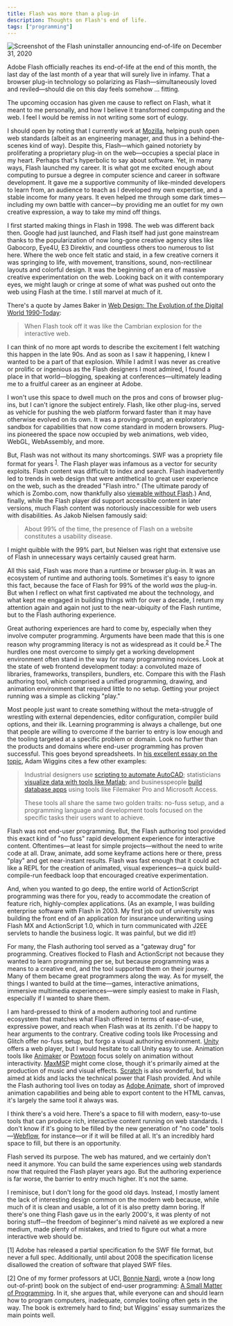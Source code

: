 ```yaml
---
title: Flash was more than a plug-in
description: Thoughts on Flash's end of life.
tags: ["programming"]
---
```


![Screenshot of the Flash uninstaller announcing end-of-life on December 31, 2020](/assets/images/flash_uninstall_eol.jpg)

Adobe Flash officially reaches its end-of-life at the end of this month, the last day of the last month of a year that will surely live in infamy. That a browser plug-in technology so polarizing as Flash—simultaneously loved and reviled—should die on this day feels somehow &hellip; fitting.

The upcoming occasion has given me cause to reflect on Flash, what it meant to me personally, and how I believe it transformed computing and the web. I feel I would be remiss in not writing some sort of eulogy.

I should open by noting that I currently work at [Mozilla](https://mozilla.org), helping push open web standards (albeit as an engineering manager, and thus in a behind-the-scenes kind of way). Despite this, Flash—which gained notoriety by proliferating a proprietary plug-in on the web—occupies a special place in my heart. Perhaps that's hyperbolic to say about software. Yet, in many ways, Flash launched my career. It is what got me excited enough about computing to pursue a degree in computer science and career in software development. It gave me a supportive community of like-minded developers to learn from, an audience to teach as I developed my own expertise, and a stable income for many years. It even helped me through some dark times—including my own battle with cancer—by providing me an outlet for my own creative expression, a way to take my mind off things.

I first started making things in Flash in 1998. The web was different back then. Google had just launched, and Flash itself had just gone mainstream thanks to the popularization of now long-gone creative agency sites like Gabocorp, Eye4U, E3 Direktiv, and countless others too numerous to list here. Where the web once felt static and staid, in a few creative corners it was springing to life, with movement, transitions, sound, non-rectilinear layouts and colorful design. It was the beginning of an era of massive creative experimentation on the web. Looking back on it with contemporary eyes, we might laugh or cringe at some of what was pushed out onto the web using Flash at the time. I still marvel at much of it.

There's a quote by James Baker in [Web Design: The Evolution of the Digital World 1990-Today](http://www.worldcat.org/oclc/1122197286):

> When Flash took off it was like the Cambrian explosion for the interactive web.

I can think of no more apt words to describe the excitement I felt watching this happen in the late 90s. And as soon as I saw it happening, I knew I wanted to be a part of that explosion. While I admit I was never as creative or prolific or ingenious as the Flash designers I most admired, I found a place in that world—blogging, speaking at conferences—ultimately leading me to a fruitful career as an engineer at Adobe.

I won't use this space to dwell much on the pros and cons of browser plug-ins, but I can't ignore the subject entirely. Flash, like other plug-ins, served as vehicle for pushing the web platform forward faster than it may have otherwise evolved on its own. It was a proving-ground, an exploratory sandbox for capabilities that now come standard in modern browsers. Plug-ins pioneered the space now occupied by web animations, web video, WebGL, WebAssembly, and more. 

But, Flash was not without its many shortcomings. SWF was a propriety file format for years <sup>[1](#1)</sup>. The Flash player was infamous as a vector for security exploits. Flash content was difficult to index and search. Flash inadvertently led to trends in web design that were antithetical to great user experience on the web, such as the dreaded "Flash intro." (The ultimate parody of which is Zombo.com, now thankfully also [viewable without Flash](https://html5zombo.com).) And, finally, while the Flash player did support accessible content in later versions, much Flash content was notoriously inaccessible for web users with disabilities. As Jakob Nielsen famously said:

> About 99% of the time, the presence of Flash on a website constitutes a usability disease.

I might quibble with the 99% part, but Nielsen was right that extensive use of Flash in unnecessary ways certainly caused great harm.

All this said, Flash was more than a runtime or browser plug-in. It was an ecosystem of runtime and authoring tools. Sometimes it's easy to ignore this fact, because the face of Flash for 99% of the world _was_ the plug-in. But when I reflect on what first captivated me about the technology, and what kept me engaged in building things with for over a decade, I return my attention again and again not just to the near-ubiquity of the Flash runtime, but to the Flash authoring experience.

Great authoring experiences are hard to come by, especially when they involve computer programming. Arguments have been made that this is one reason why programming literacy is not as widespread as it could be.<sup>[2](#2)</sup> The hurdles one most overcome to simply get a working development environment often stand in the way for many programming novices. Look at the state of web frontend development today: a convoluted maze of libraries, frameworks, transpilers, bundlers, etc. Compare this with the Flash authoring tool, which comprised a unified programming, drawing, and animation environment that required little to no setup. Getting your project running was a simple as clicking "play."

Most people just want to create something without the meta-struggle of wrestling with external dependencies, editor configuration, compiler build options, and their ilk. Learning programming is always a challenge, but one that people are willing to overcome if the barrier to entry is low enough and the tooling targeted at a specific problem or domain. Look no further than the products and domains where end-user programming has proven successful. This goes beyond spreadsheets. In [his excellent essay on the topic](https://medium.com/the-truant-haruspex/end-user-computing-5367171478b7), Adam Wiggins cites a few other examples:

<blockquote>
<p>Industrial designers use <a href="http://cad-notes.com/2012/03/learn-how-to-write-command-scripts-for-autocad-and-automate-your-plotting/">scripting to automate AutoCAD</a>; statisticians <a href="http://faculty.washington.edu/lum/website_professional/matlab/tutorials/Matlab_Tutorial_Beginner/matlab_tutorial_beginner.pdf">visualize data with tools like Matlab</a>; and businesspeople <a href="http://www.youtube.com/watch?v=Ul17dsrMoaU">build database apps</a> using tools like Filemaker Pro and Microsoft Access.</p><p>These tools all share the same two golden traits: no-fuss setup, and a programming language and development tools focused on the specific tasks their users want to achieve.</p>
</blockquote>

Flash was not end-user programming. But, the Flash authoring tool provided this exact kind of "no fuss" rapid development experience for interactive content. Oftentimes—at least for simple projects—without the need to write code at all. Draw, animate, add some keyframe actions here or there, press "play" and get near-instant results. Flash was fast enough that it could act like a REPL for the creation of animated, visual experiences—a quick build-compile-run feedback loop that encouraged creative experimentation. 

And, when you wanted to go deep, the entire world of ActionScript programming was there for you, ready to accommodate the creation of feature rich, highly-complex applications. (As an example, I was building enterprise software with Flash in 2003. My first job out of university was building the front end of an application for insurance underwriting using Flash MX and ActionScript 1.0, which in turn communicated with J2EE servlets to handle the business logic. It was painful, but we did it!) 

For many, the Flash authoring tool served as a "gateway drug" for programming. Creatives flocked to Flash and ActionScript not because they wanted to learn programming per se, but because programming was a means to a creative end, and the tool supported them on their journey. Many of them became great programmers along the way. As for myself, the things I wanted to build at the time—games, interactive animations, immersive multimedia experiences—were simply easiest to make in Flash, especially if I wanted to share them.

I am hard-pressed to think of a modern authoring tool and runtime ecosystem that matches what Flash offered in terms of ease-of-use, expressive power, and reach when Flash was at its zenith. I'd be happy to hear arguments to the contrary. Creative coding tools like Processing and Glitch offer no-fuss setup, but forgo a visual authoring environment. [Unity](https://unity.com/) offers a web player, but I would hesitate to call Unity easy to use. Animation tools like [Animaker](https://www.animaker.com/) or [Powtoon](https://www.powtoon.com/) focus solely on animation without interactivity. [MaxMSP](https://cycling74.com/products/max) might come close, though it's primarily aimed at the production of music and visual effects. [Scratch](https://scratch.mit.edu/) is also wonderful, but is aimed at kids and lacks the technical power that Flash provided. And while the Flash authoring tool lives on today as [Adobe Animate](https://www.adobe.com/products/animate.html), short of improved animation capabilities and being able to export content to the HTML canvas, it's largely the same tool it always was. 

I think there's a void here. There's a space to fill with modern, easy-to-use tools that can produce rich, interactive content running on web standards. I don't know if it's going to be filled by the new generation of "no code" tools—[Webflow](https://webflow.com), for instance—or if it will be filled at all. It's an incredibly hard space to fill, but there is an opportunity.

Flash served its purpose. The web has matured, and we certainly don't need it anymore. You can build the same experiences using web standards now that required the Flash player years ago. But the authoring experience is far worse, the barrier to entry much higher. It's not the same.

I reminisce, but I don't long for the good old days. Instead, I mostly lament the lack of interesting design common on the modern web because, while much of it is clean and usable, a lot of it is also pretty damn boring. If there's one thing Flash gave us in the early 2000's, it was plenty of not boring stuff—the freedom of beginner's mind naïveté as we explored a new medium, made plenty of mistakes, and tried to figure out what a more interactive web should be.

<aside class="footnote">
<p><a name="1"></a>[1] Adobe has released a partial specification fo the SWF file format, but never a full spec. Additionally, until about 2008 the specification license disallowed the creation of software that played SWF files.</p>
<p><a name="2"></a>[2] One of my former professors at UCI, <a href="https://www.artifex.org/~bonnie/">Bonnie Nardi</a>, wrote a (now long out-of-print) book on the subject of end-user programming: <a href="https://mitpress.mit.edu/books/small-matter-programming">A Small Matter of Programming</a>. In it, she argues that, while everyone can and should learn how to program computers, inadequate, complex tooling often gets in the way. The book is extremely hard to find; but Wiggins' essay summarizes the main points well.</p>
</aside>
